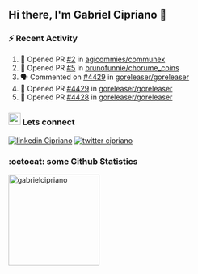 ## Hi there, I'm Gabriel Cipriano 👋


### :zap: Recent Activity
<!--START_SECTION:activity-->
1. 💪 Opened PR [#2](https://github.com/agicommies/communex/pull/2) in [agicommies/communex](https://github.com/agicommies/communex)
2. 💪 Opened PR [#5](https://github.com/brunofunnie/chorume_coins/pull/5) in [brunofunnie/chorume_coins](https://github.com/brunofunnie/chorume_coins)
3. 🗣 Commented on [#4429](https://github.com/goreleaser/goreleaser/pull/4429#issuecomment-1817945245) in [goreleaser/goreleaser](https://github.com/goreleaser/goreleaser)
4. 💪 Opened PR [#4429](https://github.com/goreleaser/goreleaser/pull/4429) in [goreleaser/goreleaser](https://github.com/goreleaser/goreleaser)
5. 💪 Opened PR [#4428](https://github.com/goreleaser/goreleaser/pull/4428) in [goreleaser/goreleaser](https://github.com/goreleaser/goreleaser)
<!--END_SECTION:activity-->

### <img src="https://media3.giphy.com/media/S4CNuVzv50UH6gG5AN/giphy.gif?cid=ecf05e47dbmkqif1p4g2lpyegp44k864gkmp9p7bzp2k9hxh&ep=v1_stickers_search&rid=giphy.gif&ct=s" height="24"></img> Lets connect 
<a href="https://www.linkedin.com/in/gabrielcipriano/" target="blank"><img align="center" src="https://img.shields.io/badge/linkedin-%230077B5.svg?&style=for-the-badge&logo=linkedin&logoColor=white" alt="linkedin Cipriano" /></a> <a href="https://twitter.com/ciprigabs" target="blank"><img align="center" src="https://img.shields.io/badge/Twitter-1DA1F2?style=for-the-badge&logo=twitter&logoColor=white" alt="twitter cipriano" /></a>

### :octocat: some Github Statistics

<div>
  <a href="https://github.com/gabrielcipriano">
  <img height="180" src="https://github-readme-stats.vercel.app/api?username=gabrielcipriano&count_private=true&show_icons=true&theme=nord" alt="gabrielcipriano"/>
  </a>
</div>
